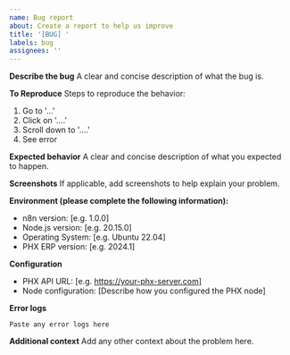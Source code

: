 ```yaml
---
name: Bug report
about: Create a report to help us improve
title: '[BUG] '
labels: bug
assignees: ''
---
```


**Describe the bug**
A clear and concise description of what the bug is.

**To Reproduce**
Steps to reproduce the behavior:
1. Go to '...'
2. Click on '....'
3. Scroll down to '....'
4. See error

**Expected behavior**
A clear and concise description of what you expected to happen.

**Screenshots**
If applicable, add screenshots to help explain your problem.

**Environment (please complete the following information):**
 - n8n version: [e.g. 1.0.0]
 - Node.js version: [e.g. 20.15.0]
 - Operating System: [e.g. Ubuntu 22.04]
 - PHX ERP version: [e.g. 2024.1]

**Configuration**
- PHX API URL: [e.g. https://your-phx-server.com]
- Node configuration: [Describe how you configured the PHX node]

**Error logs**
```
Paste any error logs here
```

**Additional context**
Add any other context about the problem here.

